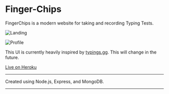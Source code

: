 # Finger-Chips


FingerChips is a modern website for taking and recording Typing Tests. 

![Landing](https://i.imgur.com/EtWrfDD.png)

![Profile](https://i.imgur.com/e0bpXzs.png)


This UI is currently heavily inspired by [typings.gg](https://typings.gg/).
This will change in the future.

[Live on Heroku](https://fingerchips.herokuapp.com/ "Live on Heroku")

------------

Created using Node.js, Express, and MongoDB.

------------


